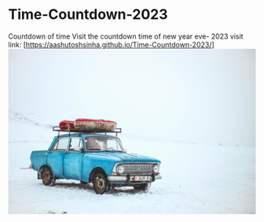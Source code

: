 # Time-Countdown-2023
Countdown of time
Visit the countdown time of new year eve- 2023
visit link: [https://aashutoshsinha.github.io/Time-Countdown-2023/]
![New Year Eve -2023](car.jpg)
